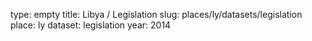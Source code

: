 type: empty
title: Libya / Legislation
slug: places/ly/datasets/legislation
place: ly
dataset: legislation
year: 2014
